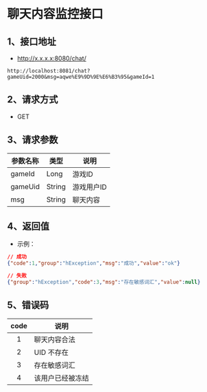 # 聊天内容监控接口

## 1、接口地址
* http://x.x.x.x:8080/chat/

```
http://localhost:8081/chat?gameUid=2000&msg=aqwe%E9%9D%9E%E6%B3%95&gameId=1
```

## 2、请求方式
* GET

## 3、请求参数

| 参数名称 | 类型 | 说明 |
| ----- | ----- | ----- |
| gameId | Long | 游戏ID |
| gameUid | String | 游戏用户ID |
| msg | String | 聊天内容 |

## 4、返回值

* 示例：

```json
// 成功
{"code":1,"group":"hException","msg":"成功","value":"ok"}
```
```json
// 失败
{"group":"hException","code":3,"msg":"存在敏感词汇","value":null}
```

## 5、错误码

| code  | 说明 |
| :-----:  | ----- |
| 1  | 聊天内容合法 |
| 2  | UID 不存在 |
| 3  | 存在敏感词汇 |
| 4  | 该用户已经被冻结 |

